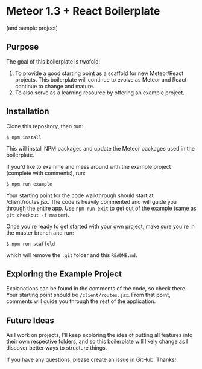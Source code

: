 # Meteor 1.3 + React Boilerplate
(and sample project)

## Purpose

The goal of this boilerplate is twofold:

1. To provide a good starting point as a scaffold for new Meteor/React projects.
This boilerplate will continue to evolve as Meteor and React continue to change
and mature.
2. To also serve as a learning resource by offering an example project.

## Installation

Clone this repository, then run:

    $ npm install

This will install NPM packages and update the Meteor packages used in the
boilerplate.

If you'd like to examine and mess around with the example project (complete with
comments), run:

    $ npm run example

Your starting point for the code walkthrough should start at /client/routes.jsx.
The code is heavily commented and will guide you through the entire app. Use
`npm run exit` to get out of the example (same as `git checkout -f master`).

Once you're ready to get started with your own project, make sure you're in the
master branch and run:

    $ npm run scaffold

which will remove the `.git` folder and this `README.md`.

## Exploring the Example Project

Explanations can be found in the comments of the code, so check there. Your
starting point should be `/client/routes.jsx`. From that point, comments will
guide you through the rest of the application.

## Future Ideas

As I work on projects, I'll keep exploring the idea of putting all features into
their own respective folders, and so this boilerplate will likely change as I
discover better ways to structure things.

If you have any questions, please create an issue in GitHub. Thanks!
